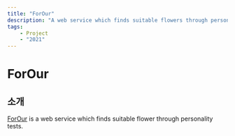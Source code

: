 ```yaml
---
title: "ForOur"
description: "A web service which finds suitable flowers through personality tests, ForOur"
tags:
    - Project
    - "2021"
---
```


# ForOur



## 소개
[ForOur](https://forour.space) is a web service which finds suitable flower through personality tests.  
